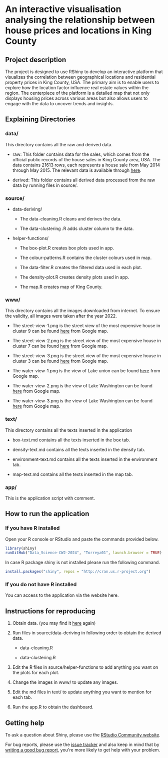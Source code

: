 # An interactive visualisation analysing the relationship between house prices and locations in King County

## Project description

The project is designed to use RShiny to develop an interactive platform that visualizes the correlation between geographical locations and residential property prices in King County, USA. The primary aim is to enable users to explore how the location factor influence real estate values within the region. The centerpiece of the platform is a detailed map that not only displays housing prices across various areas but also allows users to engage with the data to uncover trends and insights.

## Explaining Directories

### data/

This directory contains all the raw and derived data.

-   raw: This folder contains data for the sales, which comes from the official public records of the house sales in King County area, USA. The data contains 21613 rows, each represents a house sale from May 2014 through May 2015. The relevant data is available through [here](https://www.kaggle.com/harlfoxem/housesalesprediction).

-   derived: This folder contains all derived data processed from the raw data by running files in source/.

### source/

-   data-deriving/

    -   The data-cleaning.R cleans and derives the data.

    -   The data-clustering .R adds cluster column to the data.

-   helper-functions/

    -   The box-plot.R creates box plots used in app.

    -   The colour-patterns.R contains the cluster colours used in map.

    -   The data-filter.R creates the filtered data used in each plot.

    -   The density-plot.R creates density plots used in app.

    -   The map.R creates map of King County.

### www/

This directory contains all the images downloaded from internet. To ensure the validity, all images were taken after the year 2022.

-   The street-view-1.png is the street view of the most expensive house in cluster 9 can be found [here](https://www.google.com/maps/@47.6299522,-122.3223733,3a,75y,114.42h,91.38t/data=!3m6!1e1!3m4!1sr65xGU9EfLv60UohDKQapQ!2e0!7i16384!8i8192?entry=ttu) from Google map.

-   The street-view-2.png is the street view of the most expensive house in cluster 7 can be found [here](https://www.google.co.uk/maps/@47.6496913,-122.2151528,3a,75y,235.11h,82.3t/data=!3m6!1e1!3m4!1sDaM6ZBHsQBcyPBi4FcmUiA!2e0!7i16384!8i8192?entry=ttu) from Google map.

-   The street-view-3.png is the street view of the most expensive house in cluster 3 can be found [here](https://www.google.co.uk/maps/@47.5629133,-122.2114549,3a,75y,53.06h,84.79t/data=!3m6!1e1!3m4!1sF5FrTXI2ygTIXr7n8yyIcQ!2e0!7i16384!8i8192?entry=ttu) from Google map.

-   The water-view-1.png is the view of Lake union can be found [here](https://www.google.co.uk/maps/place/Lake+Union/@47.6396286,-122.3332684,5a,73.9y/data=!3m8!1e2!3m6!1sAF1QipPVH1BumadJeva00xEQ_WZAXwJhtZd1GPTxbPXZ!2e10!3e12!6shttps:%2F%2Flh5.googleusercontent.com%2Fp%2FAF1QipPVH1BumadJeva00xEQ_WZAXwJhtZd1GPTxbPXZ%3Dw203-h152-k-no!7i4032!8i3024!4m7!3m6!1s0x5490150855d85f3f:0xeb5feb67cd0a7b6d!8m2!3d47.6396286!4d-122.3332684!10e5!16zL20vMDFnOGh0?entry=ttu) from Google map.

-   The water-view-2.png is the view of Lake Washington can be found [here](https://www.google.co.uk/maps/place/Lake+Washington/@47.6215474,-122.255756,3a,75y,90t/data=!3m8!1e2!3m6!1sAF1QipOBU9Umz-0jlGkh2PpNPL2Ob1hewCQe4TEpUKek!2e10!3e12!6shttps:%2F%2Flh5.googleusercontent.com%2Fp%2FAF1QipOBU9Umz-0jlGkh2PpNPL2Ob1hewCQe4TEpUKek%3Dw203-h135-k-no!7i1620!8i1080!4m9!3m8!1s0x549014cd737a0137:0x9069059ce509d017!8m2!3d47.6215474!4d-122.255756!10e5!14m1!1BCgIgAQ!16zL20vMDFnM3Zu?entry=ttu) from Google map.

-   The water-view-3.png is the view of Lake Washington can be found [here](https://www.google.co.uk/maps/place/Lake+Washington/@47.7568101,-122.2634396,3a,75y,83.92h,89.23t/data=!3m8!1e1!3m6!1sAF1QipMUbQ9377T5huboaJ0smJjbswv-Z8rPpGVGVVwN!2e10!3e11!6shttps:%2F%2Flh5.googleusercontent.com%2Fp%2FAF1QipMUbQ9377T5huboaJ0smJjbswv-Z8rPpGVGVVwN%3Dw203-h100-k-no-pi-0-ya98.93163-ro-0-fo100!7i7168!8i3584!4m19!1m9!3m8!1s0x54905c8c832d7837:0xe280ab6b8b64e03e!2sKing+County,+WA,+USA!3b1!8m2!3d47.5480339!4d-121.9836029!10e5!16zL20vMG1tcHo!3m8!1s0x549014cd737a0137:0x9069059ce509d017!8m2!3d47.6215474!4d-122.255756!10e5!14m1!1BCgIgARICCAI!16zL20vMDFnM3Zu?entry=ttu) from Google map.

### text/

This directory contains all the texts inserted in the application

-   box-text.md contains all the texts inserted in the box tab.

-   density-text.md contains all the texts inserted in the density tab.

-   environment-text.md contains all the texts inserted in the environment tab.

-   map-text.md contains all the texts inserted in the map tab.

### app/

This is the application script with comment.

## How to run the application

### If you have R installed

Open your R console or RStudio and paste the commands provided below.

``` r
library(shiny)
runGitHub("Data_Science-CW2-2024", "Torreya01", launch.browser = TRUE)
```

In case R package shiny is not installed please run the following command.

``` r
install.packages("shiny", repos = "http://cran.us.r-project.org")
```

### If you do not have R installed

You can access to the application via the website here.

## Instructions for reproducing

1.  Obtain data. (you may find it [here](https://www.kaggle.com/harlfoxem/housesalesprediction) again)

2.  Run files in source/data-deriving in following order to obtain the derived data.

    -   data-cleaning.R

    -   data-clustering.R

3.  Edit the R files in source/helper-functions to add anything you want on the plots for each plot.

4.  Change the images in www/ to update any images.

5.  Edit the md files in text/ to update anything you want to mention for each tab.

6.  Run the app.R to obtain the dashboard.

## Getting help

To ask a question about Shiny, please use the [RStudio Community website](https://forum.posit.co/new-topic?category=shiny&tags=shiny).

For bug reports, please use the [issue tracker](https://github.com/rstudio/shiny/issues) and also keep in mind that by [writing a good bug report](https://github.com/rstudio/shiny/wiki/Writing-Good-Bug-Reports), you're more likely to get help with your problem.
